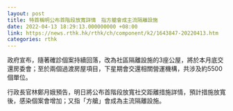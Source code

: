 ```yaml
---
layout: post
title: 特首稱明公布首階段放寬詳情　指方艙會成主流隔離設施
date: 2022-04-13 18:29:13.000000000 +08:00
link: https://news.rthk.hk/rthk/ch/component/k2/1643847-20220413.htm
categories: rthk
---
```


政府宣布，隨著確診個案持續回落，改為社區隔離設施的3座公屋，將於本月底交還房委會；至於兩個過渡房屋項目，下星期會交還相關營運機構，共涉及約5500個單位。

行政長官林鄭月娥預告，明日將公布首階段放寬社交距離措施詳情，預計措施放寬後，感染個案會增加；又指「方艙」會成為主流隔離設施。
